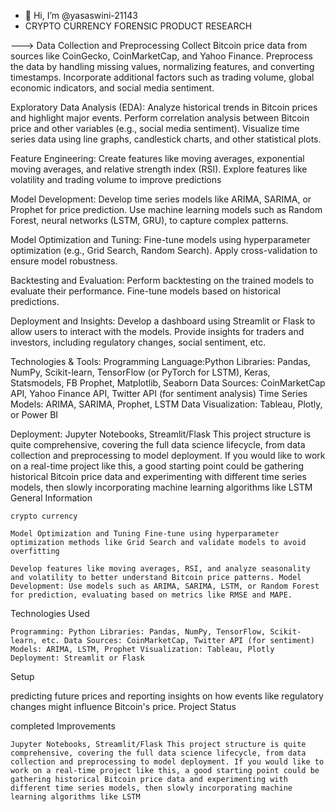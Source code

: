 - 👋 Hi, I’m @yasaswini-21143
- CRYPTO CURRENCY FORENSIC PRODUCT RESEARCH
  
--->
 Data Collection and Preprocessing Collect Bitcoin price data from sources like CoinGecko, CoinMarketCap, and Yahoo Finance. Preprocess the data by handling missing values, normalizing features, and converting timestamps. Incorporate additional factors such as trading volume, global economic indicators, and social media sentiment.

Exploratory Data Analysis (EDA): Analyze historical trends in Bitcoin prices and highlight major events. Perform correlation analysis between Bitcoin price and other variables (e.g., social media sentiment). Visualize time series data using line graphs, candlestick charts, and other statistical plots.

Feature Engineering: Create features like moving averages, exponential moving averages, and relative strength index (RSI). Explore features like volatility and trading volume to improve predictions

Model Development: Develop time series models like ARIMA, SARIMA, or Prophet for price prediction. Use machine learning models such as Random Forest, neural networks (LSTM, GRU), to capture complex patterns.

Model Optimization and Tuning: Fine-tune models using hyperparameter optimization (e.g., Grid Search, Random Search). Apply cross-validation to ensure model robustness.

Backtesting and Evaluation: Perform backtesting on the trained models to evaluate their performance. Fine-tune models based on historical predictions.

Deployment and Insights: Develop a dashboard using Streamlit or Flask to allow users to interact with the models. Provide insights for traders and investors, including regulatory changes, social sentiment, etc.

Technologies & Tools: Programming Language:Python Libraries: Pandas, NumPy, Scikit-learn, TensorFlow (or PyTorch for LSTM), Keras, Statsmodels, FB Prophet, Matplotlib, Seaborn Data Sources: CoinMarketCap API, Yahoo Finance API, Twitter API (for sentiment analysis) Time Series Models: ARIMA, SARIMA, Prophet, LSTM Data Visualization: Tableau, Plotly, or Power BI

Deployment: Jupyter Notebooks, Streamlit/Flask This project structure is quite comprehensive, covering the full data science lifecycle, from data collection and preprocessing to model deployment. If you would like to work on a real-time project like this, a good starting point could be gathering historical Bitcoin price data and experimenting with different time series models, then slowly incorporating machine learning algorithms like LSTM
General Information

    crypto currency

    Model Optimization and Tuning Fine-tune using hyperparameter optimization methods like Grid Search and validate models to avoid overfitting

    Develop features like moving averages, RSI, and analyze seasonality and volatility to better understand Bitcoin price patterns. Model Development: Use models such as ARIMA, SARIMA, LSTM, or Random Forest for prediction, evaluating based on metrics like RMSE and MAPE.

Technologies Used

    Programming: Python Libraries: Pandas, NumPy, TensorFlow, Scikit-learn, etc. Data Sources: CoinMarketCap, Twitter API (for sentiment) Models: ARIMA, LSTM, Prophet Visualization: Tableau, Plotly Deployment: Streamlit or Flask

Setup

predicting future prices and reporting insights on how events like regulatory changes might influence Bitcoin's price.
Project Status

completed
Improvements

    Jupyter Notebooks, Streamlit/Flask This project structure is quite comprehensive, covering the full data science lifecycle, from data collection and preprocessing to model deployment. If you would like to work on a real-time project like this, a good starting point could be gathering historical Bitcoin price data and experimenting with different time series models, then slowly incorporating machine learning algorithms like LSTM

